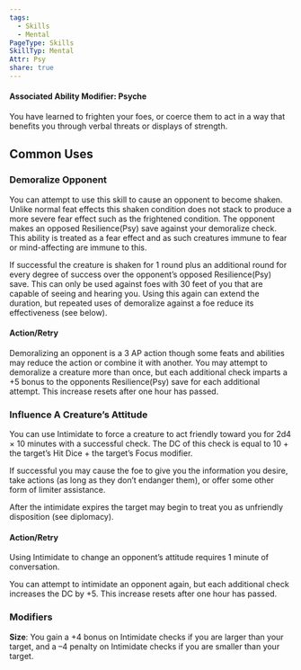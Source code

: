```yaml
---
tags:
  - Skills
  - Mental
PageType: Skills
SkillTyp: Mental
Attr: Psy
share: true
---
```


#### Associated Ability Modifier: Psyche
You have learned to frighten your foes, or coerce them to act in a way that benefits you through verbal threats or displays of strength.
## Common Uses

### Demoralize Opponent

You can attempt to use this skill to cause an opponent to become shaken. Unlike normal feat effects this shaken condition does not stack to produce a more severe fear effect such as the frightened condition. The opponent makes an opposed Resilience(Psy) save against your demoralize check. This ability is treated as a fear effect and as such creatures immune to fear or mind-affecting are immune to this.

If successful the creature is shaken for 1 round plus an additional round for every degree of success over the opponent’s opposed Resilience(Psy) save. This can only be used against foes with 30 feet of you that are capable of seeing and hearing you. Using this again can extend the duration, but repeated uses of demoralize against a foe reduce its effectiveness (see below).

#### Action/Retry

Demoralizing an opponent is a 3 AP action though some feats and abilities may reduce the action or combine it with another. You may attempt to demoralize a creature more than once, but each additional check imparts a +5 bonus to the opponents Resilience(Psy) save for each additional attempt. This increase resets after one hour has passed.

### Influence A Creature’s Attitude

You can use Intimidate to force a creature to act friendly toward you for 2d4 × 10 minutes with a successful check. The DC of this check is equal to 10 + the target’s Hit Dice + the target’s Focus modifier.

If successful you may cause the foe to give you the information you desire, take actions (as long as they don’t endanger them), or offer some other form of limiter assistance.

After the intimidate expires the target may begin to treat you as unfriendly disposition (see diplomacy).

#### Action/Retry

Using Intimidate to change an opponent’s attitude requires 1 minute of conversation.

You can attempt to intimidate an opponent again, but each additional check increases the DC by +5. This increase resets after one hour has passed.

### Modifiers

**Size**: You gain a +4 bonus on Intimidate checks if you are larger than your target, and a –4 penalty on Intimidate checks if you are smaller than your target.